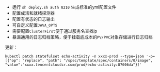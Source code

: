 
- 运行 `sh deploy.sh auth 8210` 生成标准的yml配置文件
- 配置成活和就绪探测器
- 配置有状态的日志输出
- 可自定义配置`JAVA_OPTS`
- 需要配置`ClusterFirst`便于通过服务名查找ip
- 暴漏通用的日志归档策略，便于挂载底成本的`PV/PVC`对象存储进行日志归档


更新：

```
kubectl patch statefulset echo-activity -n xxxx-prod --type=json '-p=[{"op": "replace", "path": "/spec/template/spec/containers/0/image", "value":"xxxx.tencentcloudcr.com/prod/echo-activity:07006da"}]'
```

